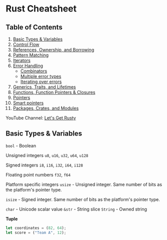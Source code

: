 # Rust Cheatsheet

## Table of Contents
1. [Basic Types & Variables](#basic-types-&-variables)
1. [Control Flow](#control-flow)
1. [References, Ownership, and Borrowing](#references-ownership-and-borrowing)
1. [Pattern Matching](#pattern-matching)
1. [Iterators](#iterators)
1. [Error Handling](#error-handling)
    * [Combinators](#combinators)
    * [Multiple error types](#multiple-error-types)
    * [Iterating over errors](#iterating-over-errors)
1. [Generics, Traits, and Lifetimes](#generics-traits-and-lifetimes)
1. [Functions, Function Pointers & Closures](#functions-function-pointers-&-closures)
1. [Pointers](#pointers)
1. [Smart pointers](#smart-pointers)
1. [Packages, Crates, and Modules](#packages-crates-and-modules)

YouTube Channel: [Let's Get Rusty](https://www.youtube.com/c/LetsGetRusty)

## Basic Types & Variables
`bool` - Boolean

Unsigned integers
`u8`, `u16`, `u32`, `u64`, `u128`

Signed integers
`i8`, `i16`, `i32`, `i64`, `i128`

Floating point numbers
`f32`, `f64`

Platform specific integers
`usize` - Unsigned integer. Same number of bits as the platform's pointer type.

`isize` - Signed integer. Same number of bits as the platform's pointer type.

`char` - Unicode scalar value
`&str` - String slice
`String` - Owned string

**Tuple**
```rust
let coordinates = (82, 64);
let score = ("Team A", 12);

